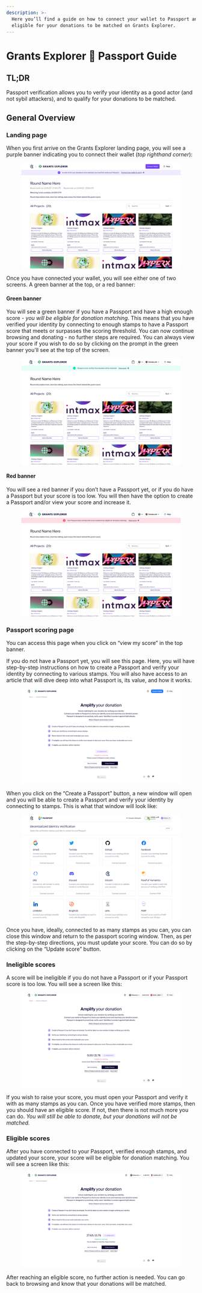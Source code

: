 ```yaml
---
description: >-
  Here you’ll find a guide on how to connect your wallet to Passport and become
  eligible for your donations to be matched on Grants Explorer.
---
```


# Grants Explorer 🤝 Passport Guide

## TL;DR

Passport verification allows you to verify your identity as a good actor (and not sybil attackers), and to qualify for your donations to be matched.

## General Overview

### Landing page

When you first arrive on the Grants Explorer landing page, you will see a purple banner indicating you to connect their wallet (_top righthand corner_):

<figure><img src="../.gitbook/assets/Landing.png" alt=""><figcaption></figcaption></figure>

Once you have connected your wallet, you will see either one of two screens. A green banner at the top, or a red banner:

#### Green banner

You will see a green banner if you have a Passport and have a high enough score - _you will be eligible for donation matching_. This means that you have verified your identity by connecting to enough stamps to have a Passport score that meets or surpasses the scoring threshold. You can now continue browsing and donating - no further steps are required. You can always view your score if you wish to do so by clicking on the prompt in the green banner you'll see at the top of the screen.

<figure><img src="../.gitbook/assets/Verified.png" alt=""><figcaption></figcaption></figure>

#### Red banner

You will see a red banner if you don’t have a Passport yet, or if you do have a Passport but your score is too low. You will then have the option to create a Passport and/or view your score and increase it.

<figure><img src="../.gitbook/assets/Ineligible.png" alt=""><figcaption></figcaption></figure>

### Passport scoring page

You can access this page when you click on “view my score” in the top banner.

If you do not have a Passport yet, you will see this page. Here, you will have step-by-step instructions on how to create a Passport and verify your identity by connecting to various stamps. You will also have access to an article that will dive deep into what Passport is, its value, and how it works.

<figure><img src="../.gitbook/assets/Gitcoin _ Grant Explorer.png" alt=""><figcaption></figcaption></figure>

When you click on the “Create a Passport” button, a new window will open and you will be able to create a Passport and verify your identity by connecting to stamps. This is what that window will look like:

<figure><img src="../.gitbook/assets/Passport_Stamps.png" alt=""><figcaption></figcaption></figure>

Once you have, ideally, connected to as many stamps as you can, you can close this window and return to the passport scoring window. Then, as per the step-by-step directions, you must update your score. You can do so by clicking on the “Update score” button.

### Ineligible scores

A score will be ineligible if you do not have a Passport or if your Passport score is too low. You will see a screen like this:

<figure><img src="../.gitbook/assets/Gitcoin _ Grant Explorer (2).png" alt=""><figcaption></figcaption></figure>

If you wish to raise your score, you must open your Passport and verify it with as many stamps as you can. Once you have verified more stamps, then you should have an eligible score. If not, then there is not much more you can do. _You will still be able to donate, but your donations will not be matched._

### Eligible scores

After you have connected to your Passport, verified enough stamps, and updated your score, your score will be eligible for donation matching. You will see a screen like this:

<figure><img src="../.gitbook/assets/Gitcoin _ Grant Explorer (1).png" alt=""><figcaption></figcaption></figure>

After reaching an eligible score, no further action is needed. You can go back to browsing and know that your donations will be matched.
